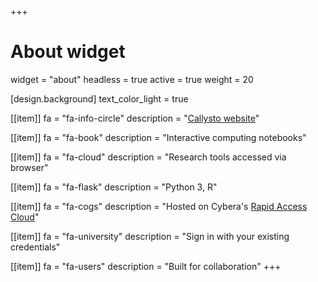 +++
# About widget
widget = "about"
headless = true
active = true
weight = 20

[design.background]
  text_color_light = true

[[item]]
  fa = "fa-info-circle"
  description = "[Callysto website](https://callysto.ca)"

[[item]]
  fa = "fa-book"
  description = "Interactive computing notebooks"

[[item]]
  fa = "fa-cloud"
  description = "Research tools accessed via browser"

[[item]]
  fa = "fa-flask"
  description = "Python 3, R"

[[item]]
  fa = "fa-cogs"
  description = "Hosted on Cybera's [Rapid Access Cloud](https://www.cybera.ca/services/rapid-access-cloud/)"

[[item]]
  fa = "fa-university"
  description = "Sign in with your existing credentials"

[[item]]
  fa = "fa-users"
  description = "Built for collaboration"
+++
